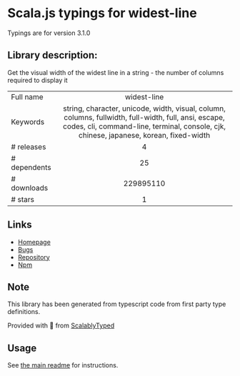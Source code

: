
# Scala.js typings for widest-line

Typings are for version 3.1.0

## Library description:
Get the visual width of the widest line in a string - the number of columns required to display it

|                    |                 |
| ------------------ | :-------------: |
| Full name          | widest-line |
| Keywords           | string, character, unicode, width, visual, column, columns, fullwidth, full-width, full, ansi, escape, codes, cli, command-line, terminal, console, cjk, chinese, japanese, korean, fixed-width |
| # releases         | 4 |
| # dependents       | 25 |
| # downloads        | 229895110 |
| # stars            | 1 |

## Links
- [Homepage](https://github.com/sindresorhus/widest-line#readme)
- [Bugs](https://github.com/sindresorhus/widest-line/issues)
- [Repository](https://github.com/sindresorhus/widest-line)
- [Npm](https://www.npmjs.com/package/widest-line)
    


## Note
This library has been generated from typescript code from first party type definitions.

Provided with :purple_heart: from [ScalablyTyped](https://github.com/oyvindberg/ScalablyTyped)

## Usage
See [the main readme](../../readme.md) for instructions.


